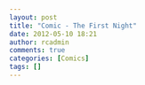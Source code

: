 ```yaml
---
layout: post
title: "Comic - The First Night"
date: 2012-05-10 18:21
author: rcadmin
comments: true
categories: [Comics]
tags: []
---
```

<a href="http://bitsmack.com/comics/2012/05/10/comic-the-first-night/" rel="attachment wp-att-2360"><img src="http://dl.bitsmack.com/uploads/2012/05/20110510.jpg" alt="" title=""  class="alignnone size-full wp-image-2360" /></a>
